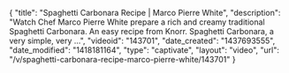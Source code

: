 {
    "title": "Spaghetti Carbonara Recipe | Marco Pierre White",
    "description": "Watch Chef Marco Pierre White prepare a rich and creamy traditional Spaghetti Carbonara. An easy recipe from Knorr. Spaghetti Carbonara, a very simple, very ...",
    "videoid": "143701",
    "date_created": "1437693555",
    "date_modified": "1418181164",
    "type": "captivate",
    "layout": "video",
    "url": "\/v\/spaghetti-carbonara-recipe-marco-pierre-white\/143701"
}